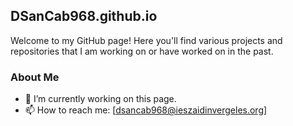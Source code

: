 ## DSanCab968.github.io

Welcome to my GitHub page! Here you'll find various projects and repositories that I am working on or have worked on in the past.

### About Me
- 🔭 I’m currently working on this page.
- 📫 How to reach me: [dsancab968@ieszaidinvergeles.org]


